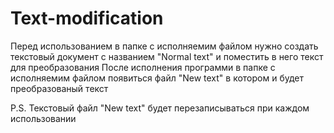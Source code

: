 # Text-modification

Перед использованием в папке с исполняемим файлом нужно создать текстовый документ с названием "Normal text" и поместить в него текст для преобразования 
После исполнения программи в папке с исполняемим файлом появиться файл "New text" в котором и будет преобразованый текст 

P.S. Текстовый файл "New text" будет перезаписываться при каждом использовании 
